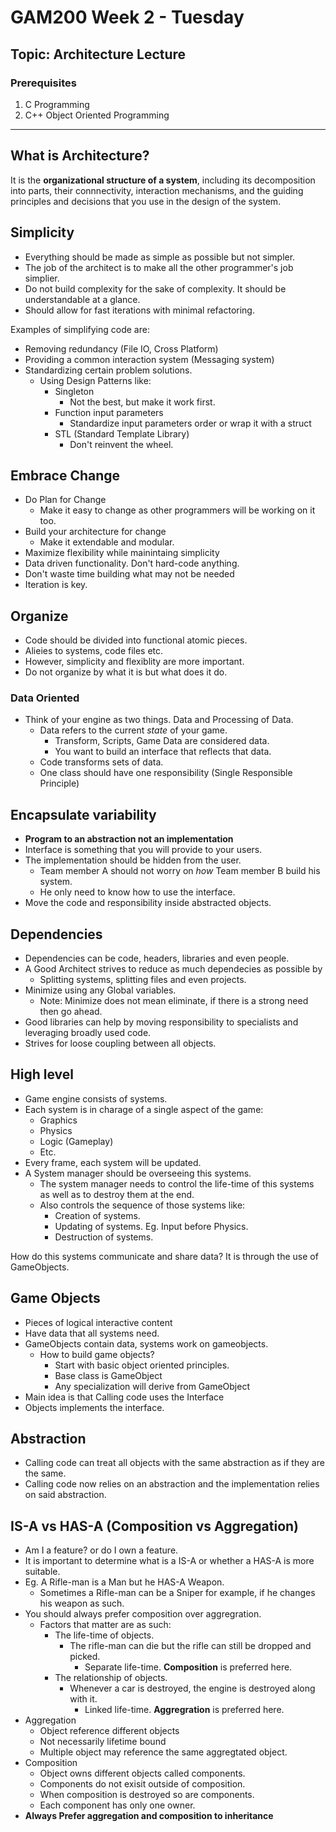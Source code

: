 # GAM200 Week 2 - Tuesday
## Topic: Architecture Lecture

### Prerequisites
1. C Programming
2. C++ Object Oriented Programming

---

## What is Architecture?
It is the **organizational structure of a system**, including its decomposition into parts, their connnectivity, interaction mechanisms, and the guiding principles and decisions that you use in the design of the system.


## Simplicity
- Everything should be made as simple as possible but not simpler.
- The job of the architect is to make all the other programmer's job simplier.
- Do not build complexity for the sake of complexity. It should be understandable at a glance.
- Should allow for fast iterations with minimal refactoring.

Examples of simplifying code are:
- Removing redundancy (File IO, Cross Platform)
- Providing a common interaction system (Messaging system)
- Standardizing certain problem solutions.
     - Using Design Patterns like:
        - Singleton
            - Not the best, but make it work first.
        - Function input parameters
            - Standardize input parameters order or wrap it with a struct
        - STL (Standard Template Library)
            - Don't reinvent the wheel.
  
## Embrace Change
- Do Plan for Change
    - Make it easy to change as other programmers will be working on it too.
- Build your architecture for change
    - Make it extendable and modular.
- Maximize flexibility while mainintaing simplicity
- Data driven functionality. Don't hard-code anything.
- Don't waste time building what may not be needed
- Iteration is key.

## Organize
- Code should be divided into functional atomic pieces.
- Alieies to systems, code files etc.
- However, simplicity and flexiblity are more important.
- Do not organize by what it is but what does it do.

### Data Oriented
- Think of your engine as two things. Data and Processing of Data.
    - Data refers to the current *state* of your game.
        - Transform, Scripts, Game Data are considered data.
        - You want to build an interface that reflects that data.
    - Code transforms sets of data.
    - One class should have one responsibility (Single Responsible Principle)

## Encapsulate variability
- **Program to an abstraction not an implementation**
- Interface is something that you will provide to your users.
- The implementation should be hidden from the user.
    - Team member A should not worry on *how* Team member B build his system.
    - He only need to know how to use the interface.
-  Move the code and responsibility inside abstracted objects.

## Dependencies
- Dependencies can be code, headers, libraries and even people.
- A Good Architect strives to reduce as much dependecies as possible by
    - Splitting systems, splitting files and even projects.
- Minimize using any Global variables.
    - Note: Minimize does not mean eliminate, if there is a strong need then go ahead.
- Good libraries can help by moving responsibility to specialists and leveraging broadly used code.
- Strives for loose coupling between all objects.

## High level
- Game engine consists of systems.
- Each system is in charage of a single aspect of the game:
    - Graphics
    - Physics
    - Logic (Gameplay)
    - Etc.
- Every frame, each system will be updated.
- A System manager should be overseeing this systems.
    - The system manager needs to control the life-time of this systems as well as to destroy them at the end.
    - Also controls the sequence of those systems like:
        - Creation of systems.
        - Updating of systems. Eg. Input before Physics.
        - Destruction of systems.

How do this systems communicate and share data? It is through the use of GameObjects.

## Game Objects
- Pieces of logical interactive content
- Have data that all systems need.
- GameObjects contain data, systems work on gameobjects.
    - How to build game objects?
        - Start with basic object oriented principles.
        - Base class is GameObject
        - Any specialization will derive from GameObject
- Main idea is that Calling code uses the Interface
- Objects implements the interface.

## Abstraction
- Calling code can treat all objects with the same abstraction as if they are the same.
- Calling code now relies on an abstraction and the implementation relies on said abstraction.

## IS-A vs HAS-A (Composition vs Aggregation)
- Am I a feature? or do I own a feature.
- It is important to determine what is a IS-A or whether a HAS-A is more suitable.
- Eg. A Rifle-man is a Man but he HAS-A Weapon.
    - Sometimes a Rifle-man can be a Sniper for example, if he changes his weapon as such.
- You should always prefer composition over aggregration.
    - Factors that matter are as such:
        - The life-time of objects.
            - The rifle-man can die but the rifle can still be dropped and picked.
                - Separate life-time. **Composition** is preferred here.
        - The relationship of objects.
            - Whenever a car is destroyed, the engine is destroyed along with it.
                - Linked life-time. **Aggregration** is preferred here.
- Aggregation
    - Object reference different objects
    - Not necessarily lifetime bound
    - Multiple object may reference the same aggregtated object.
- Composition
    - Object owns different objects called components.
    - Components do not exisit outside of composition.
    - When composition is destroyed so are components.
    - Each component has only one owner.
- **Always Prefer aggregation and composition to inheritance**






